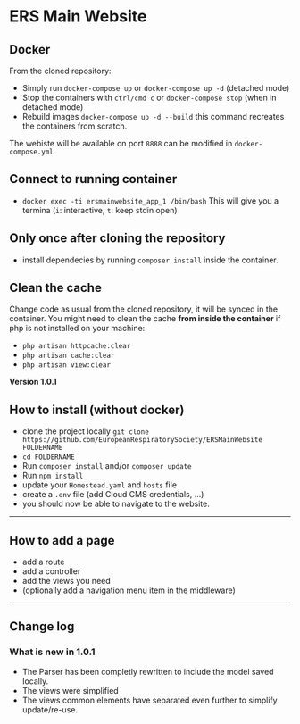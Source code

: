 # ERS Main Website

## Docker
From the cloned repository:

* Simply run `docker-compose up` or `docker-compose up -d` (detached mode)
* Stop the containers with `ctrl/cmd c` or `docker-compose stop` (when in detached mode)
* Rebuild images `docker-compose up -d --build` this command recreates the containers from scratch.

The webiste will be available on port `8888` can be modified in `docker-compose.yml`

## Connect to running container
* `docker exec -ti ersmainwebsite_app_1 /bin/bash`
This will give you a termina (`i`: interactive, `t`: keep stdin open)

## Only once after cloning the repository
* install dependecies by running `composer install` inside the container.

## Clean the cache


Change code as usual from the cloned repository, it will be synced in the container. You might need to clean the cache __from inside the container__ if php is not installed on your machine:

* `php artisan httpcache:clear`
* `php artisan cache:clear`
* `php artisan view:clear`

**Version 1.0.1**

## How to install (without docker)
* clone the project locally `git clone https://github.com/EuropeanRespiratorySociety/ERSMainWebsite FOLDERNAME`
* `cd FOLDERNAME`
* Run `composer install` and/or `composer update`
* Run `npm install`
* update your `Homestead.yaml` and `hosts` file
* create a `.env` file (add Cloud CMS credentials, ...)
* you should now be able to navigate to the website.

-------------------

## How to add a page
* add a route
* add a controller
* add the views you need
* (optionally add a navigation menu item in the middleware)

-------------------
## Change log

### What is new in 1.0.1
* The Parser has been completly rewritten to include the model saved locally. 
* The views were simplified
* The views common elements have separated even further to simplify update/re-use.